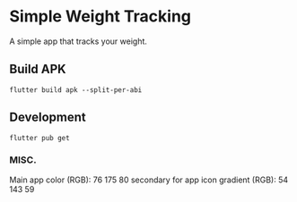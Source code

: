 # Simple Weight Tracking
A simple app that tracks your weight.



## Build APK
```
flutter build apk --split-per-abi
```

## Development 
```
flutter pub get
```

### MISC.
Main app color (RGB): 76 175 80
secondary for app icon gradient (RGB): 54 143 59
